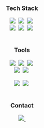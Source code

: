 <!--타이틀 부분-->
<div align="center">
  
</div>

<!--내용 부분-->
<h3 align="center">Tech Stack</h3>
<div align="center">
  <img src="https://img.shields.io/badge/csharp-2665E3.svg?style=for-the-badge&logo=csharp&logoColor=white" />&nbsp
  <img src="https://img.shields.io/badge/dotnet-4d77cf.svg?style=for-the-badge&logo=dotnet&logoColor=white" />&nbsp
  <img src="https://img.shields.io/badge/unity-181717.svg?style=for-the-badge&logo=unity&logoColor=white" />&nbsp
</div>

<div align="center">
  <img src="https://img.shields.io/badge/java-F37410.svg?style=for-the-badge&logo=oracle&logoColor=white" />&nbsp
  <img src="https://img.shields.io/badge/python-3670A0.svg?style=for-the-badge&logo=python&logoColor=ffdd54" />&nbsp
  <img src="https://img.shields.io/badge/reversing-2C2C32.svg?style=for-the-badge&logo=hackaday&logoColor=840000" />&nbsp
</div>

<br>

<h3 align="center">Tools</h3>
<div align="center">
  <img src="https://img.shields.io/badge/git-F05033.svg?style=for-the-badge&logo=git&logoColor=white" />&nbsp
  <img src="https://img.shields.io/badge/github-181717.svg?style=for-the-badge&logo=github&logoColor=white" />&nbsp
  <img src="https://img.shields.io/badge/Notion-F3F3F3.svg?style=for-the-badge&logo=notion&logoColor=black" />&nbsp
</div>

<div align="center">
  <img src="https://img.shields.io/badge/affinity%20photo-AA00E9.svg?style=for-the-badge&logo=affinityphoto%20photoshop&logoColor=D4AAE3" />&nbsp
  <img src="https://img.shields.io/badge/final%20cut%20pro-F24E1E.svg?style=for-the-badge&logo=apple&logoColor=white" />&nbsp
</div>

<br>

<div align="center">
  <img src="https://img.shields.io/badge/rider-2C2C32.svg?style=for-the-badge&logo=rider&logoColor=white" />&nbsp
  <img src="https://img.shields.io/badge/VSCode-2C2C32.svg?style=for-the-badge&logo=visual-studio-code&logoColor=22ABF3" />&nbsp
</div>

<br>

<h3 align="center">Contact</h3>
<div align="center">
  <a href="mailto:jaeyun@alephstudio.xyz">
    <img src="https://img.shields.io/badge/jaeyun@alephstudio.xyz-D14836?style=for-the-badge&logo=maildotru&logoColor=white" />&nbsp
  </a>
</div>
